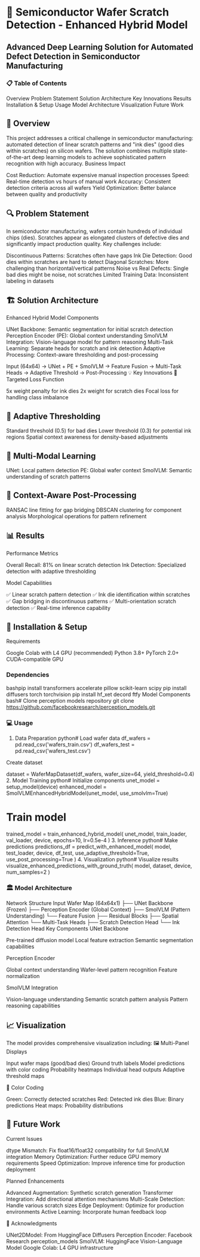# 🔬 Semiconductor Wafer Scratch Detection - Enhanced Hybrid Model
## Advanced Deep Learning Solution for Automated Defect Detection in Semiconductor Manufacturing
### 📋 Table of Contents

Overview
Problem Statement
Solution Architecture
Key Innovations
Results
Installation & Setup
Usage
Model Architecture
Visualization
Future Work

## 🎯 Overview
This project addresses a critical challenge in semiconductor manufacturing: automated detection of linear scratch patterns and "ink dies" (good dies within scratches) on silicon wafers. The solution combines multiple state-of-the-art deep learning models to achieve sophisticated pattern recognition with high accuracy.
Business Impact

Cost Reduction: Automate expensive manual inspection processes
Speed: Real-time detection vs hours of manual work
Accuracy: Consistent detection criteria across all wafers
Yield Optimization: Better balance between quality and productivity

## 🔍 Problem Statement
In semiconductor manufacturing, wafers contain hundreds of individual chips (dies). Scratches appear as elongated clusters of defective dies and significantly impact production quality. Key challenges include:

Discontinuous Patterns: Scratches often have gaps
Ink Die Detection: Good dies within scratches are hard to detect
Diagonal Scratches: More challenging than horizontal/vertical patterns
Noise vs Real Defects: Single bad dies might be noise, not scratches
Limited Training Data: Inconsistent labeling in datasets

## 🏗️ Solution Architecture
Enhanced Hybrid Model Components

UNet Backbone: Semantic segmentation for initial scratch detection
Perception Encoder (PE): Global context understanding
SmolVLM Integration: Vision-language model for pattern reasoning
Multi-Task Learning: Separate heads for scratch and ink detection
Adaptive Processing: Context-aware thresholding and post-processing

Input (64x64) → UNet + PE + SmolVLM → Feature Fusion → Multi-Task Heads → Adaptive Threshold → Post-Processing
💡 Key Innovations
🎯 Targeted Loss Function

5x weight penalty for ink dies
2x weight for scratch dies
Focal loss for handling class imbalance

## 🔄 Adaptive Thresholding

Standard threshold (0.5) for bad dies
Lower threshold (0.3) for potential ink regions
Spatial context awareness for density-based adjustments

## 🧠 Multi-Modal Learning

UNet: Local pattern detection
PE: Global wafer context
SmolVLM: Semantic understanding of scratch patterns

## 🔧 Context-Aware Post-Processing

RANSAC line fitting for gap bridging
DBSCAN clustering for component analysis
Morphological operations for pattern refinement

## 📊 Results
Performance Metrics

Overall Recall: 81% on linear scratch detection
Ink Detection: Specialized detection with adaptive thresholding

Model Capabilities

✅ Linear scratch pattern detection
✅ Ink die identification within scratches
✅ Gap bridging in discontinuous patterns
✅ Multi-orientation scratch detection
✅ Real-time inference capability

## 🚀 Installation & Setup
Requirements

Google Colab with L4 GPU (recommended)
Python 3.8+
PyTorch 2.0+
CUDA-compatible GPU

### Dependencies
bashpip install transformers accelerate pillow scikit-learn scipy
pip install diffusers torch torchvision
pip install hf_xet decord ftfy
Model Components
bash# Clone perception models repository
git clone https://github.com/facebookresearch/perception_models.git

### 💻 Usage

1. Data Preparation
python# Load wafer data
df_wafers = pd.read_csv('wafers_train.csv')
df_wafers_test = pd.read_csv('wafers_test.csv')

Create dataset

dataset = WaferMapDataset(df_wafers, wafer_size=64, yield_threshold=0.4)
2. Model Training
python# Initialize components
unet_model = setup_model(device)
enhanced_model = SmolVLMEnhancedHybridModel(unet_model, use_smolvlm=True)

# Train model
trained_model = train_enhanced_hybrid_model(
    unet_model, train_loader, val_loader, device,
    epochs=10, lr=0.5e-4
)
3. Inference
python# Make predictions
predictions_df = predict_with_enhanced_model(
    model, test_loader, device, df_test,
    use_adaptive_threshold=True,
    use_post_processing=True
)
4. Visualization
python# Visualize results
visualize_enhanced_predictions_with_ground_truth(
    model, dataset, device, num_samples=2
)
### 🏛️ Model Architecture
Network Structure
Input Wafer Map (64x64x1)
├── UNet Backbone (Frozen)
├── Perception Encoder (Global Context)
├── SmolVLM (Pattern Understanding)
└── Feature Fusion
    ├── Residual Blocks
    ├── Spatial Attention
    └── Multi-Task Heads
        ├── Scratch Detection Head
        └── Ink Detection Head
Key Components
UNet Backbone

Pre-trained diffusion model
Local feature extraction
Semantic segmentation capabilities

Perception Encoder

Global context understanding
Wafer-level pattern recognition
Feature normalization

SmolVLM Integration

Vision-language understanding
Semantic scratch pattern analysis
Pattern reasoning capabilities

## 📈 Visualization
The model provides comprehensive visualization including:
🖼️ Multi-Panel Displays

Input wafer maps (good/bad dies)
Ground truth labels
Model predictions with color coding
Probability heatmaps
Individual head outputs
Adaptive threshold maps

🎨 Color Coding

Green: Correctly detected scratches
Red: Detected ink dies
Blue: Binary predictions
Heat maps: Probability distributions

## 🔮 Future Work
Current Issues

 dtype Mismatch: Fix float16/float32 compatibility for full SmolVLM integration
 Memory Optimization: Further reduce GPU memory requirements
 Speed Optimization: Improve inference time for production deployment

Planned Enhancements

 Advanced Augmentation: Synthetic scratch generation
 Transformer Integration: Add directional attention mechanisms
 Multi-Scale Detection: Handle various scratch sizes
 Edge Deployment: Optimize for production environments
 Active Learning: Incorporate human feedback loop

🙏 Acknowledgments

UNet2DModel: From HuggingFace Diffusers
Perception Encoder: Facebook Research perception_models
SmolVLM: HuggingFace Vision-Language Model
Google Colab: L4 GPU infrastructure

